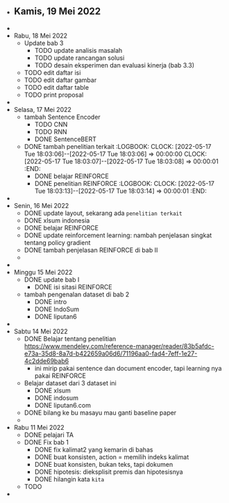 - Kamis, 19 Mei 2022
	-
-
- Rabu, 18 Mei 2022
	- Update bab 3
		- TODO update analisis masalah
		- TODO update rancangan solusi
		- TODO desain eksperimen dan evaluasi kinerja (bab 3.3)
	- TODO edit daftar isi
	- TODO edit daftar gambar
	- TODO edit daftar table
	- TODO print proposal
-
- Selasa, 17 Mei 2022
	- tambah Sentence Encoder
		- TODO CNN
		- TODO RNN
		- DONE SentenceBERT
	- DONE tambah penelitian terkait
	  :LOGBOOK:
	  CLOCK: [2022-05-17 Tue 18:03:06]--[2022-05-17 Tue 18:03:06] =>  00:00:00
	  CLOCK: [2022-05-17 Tue 18:03:07]--[2022-05-17 Tue 18:03:08] =>  00:00:01
	  :END:
		- DONE belajar REINFORCE
		- DONE penelitian REINFORCE
		  :LOGBOOK:
		  CLOCK: [2022-05-17 Tue 18:03:13]--[2022-05-17 Tue 18:03:14] =>  00:00:01
		  :END:
-
- Senin, 16 Mei 2022
	- DONE update layout, sekarang ada `penelitian terkait`
	- DONE xlsum indonesia
	- DONE belajar REINFORCE
	- DONE update reinforcement learning: nambah penjelasan singkat tentang policy gradient
	- DONE tambah penjelasan REINFORCE di bab II
	-
-
- Minggu 15 Mei 2022
	- DONE update bab I
		- DONE isi sitasi REINFORCE
	- tambah pengenalan dataset di bab 2
		- DONE intro
		- DONE IndoSum
		- DONE liputan6
-
- Sabtu 14 Mei 2022
	- DONE Belajar tentang penelitian https://www.mendeley.com/reference-manager/reader/83b5afdc-e73a-35d8-8a7d-b422659a06d6/71196aa0-fad4-7eff-1e27-4c2dde69bab6
		- ini mirip pakai sentence dan document encoder, tapi learning nya pakai REINFORCE
	- Belajar dataset dari 3 dataset ini
		- DONE xlsum
		- DONE indosum
		- DONE liputan6.com
	- DONE bilang ke bu masayu mau ganti baseline paper
	-
- Rabu 11 Mei 2022
	- DONE pelajari TA
	- DONE Fix bab 1
		- DONE fix kalimat2 yang kemarin di bahas
		- DONE buat konsisten, action = memilih indeks kalimat
		- DONE buat konsisten, bukan teks, tapi dokumen
		- DONE hipotesis: dieksplisit premis dan hipotesisnya
		- DONE hilangin kata `kita`
	- TODO
-